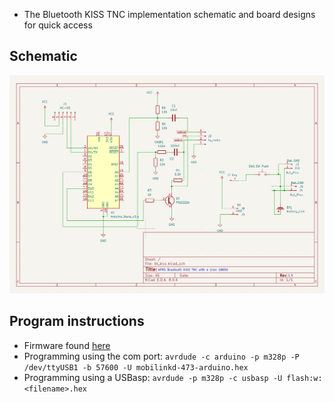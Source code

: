 
- The Bluetooth KISS TNC implementation schematic and board designs for quick access

## Schematic 

![](res/Pasted%20image%2020250407184734.png)

## Program instructions

- Firmware found [here](https://raw.githubusercontent.com/mobilinkd/tnc1/arduino/images/mobilinkd-473-arduino.hex)
- Programming using the com port: `avrdude -c arduino -p m328p -P /dev/ttyUSB1 -b 57600 -U mobilinkd-473-arduino.hex`
- Programming using a USBasp: `avrdude -p m328p -c usbasp -U flash:w:<filename>.hex`